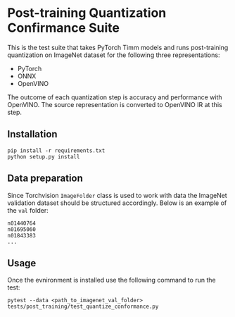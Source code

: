 # Post-training Quantization Confirmance Suite
This is the test suite that takes PyTorch Timm models and runs post-training quantization on ImageNet dataset for the following three representations:
- PyTorch
- ONNX
- OpenVINO

The outcome of each quantization step is accuracy and performance with OpenVINO. The source representation is converted to OpenVINO IR at this step.

## Installation
```
pip install -r requirements.txt
python setup.py install
```

## Data preparation
Since Torchvision `ImageFolder` class is used to work with data the ImageNet validation dataset should be structured accordingly. Below is an example of the `val` folder:
```
n01440764
n01695060
n01843383 
...
```


## Usage
Once the evnironment is installed use the following command to run the test:
```
pytest --data <path_to_imagenet_val_folder> tests/post_training/test_quantize_conformance.py
```



